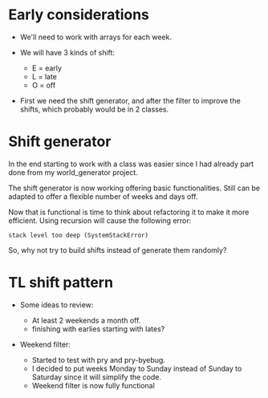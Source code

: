 # Early considerations

* We'll need to work with arrays for each week.

* We will have 3 kinds of shift:
  - E = early
  - L = late
  - O = off

* First we need the shift generator, and after the filter to improve the shifts, which probably would be in 2 classes.


# Shift generator

In the end starting to work with a class was easier since I had already part done from my world_generator project.

The shift generator is now working offering basic functionalities. Still can be adapted to offer a flexible number of weeks and days off.

Now that is functional is time to think about refactoring it to make it more efficient. Using recursion will cause the following error:

`` stack level too deep (SystemStackError) ``

So, why not try to build shifts instead of generate them randomly?

# TL shift pattern

* Some ideas to review:
  - At least 2 weekends a month off.
  - finishing with earlies starting with lates?

* Weekend filter:
  - Started to test with pry and pry-byebug.
  - I decided to put weeks Monday to Sunday instead of Sunday to Saturday since it will simplify the code.
  - Weekend filter is now fully functional
